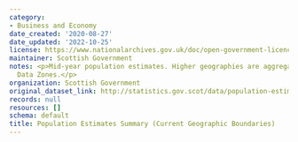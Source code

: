 ```yaml
---
category:
- Business and Economy
date_created: '2020-08-27'
date_updated: '2022-10-25'
license: https://www.nationalarchives.gov.uk/doc/open-government-licence/version/3/
maintainer: Scottish Government
notes: <p>Mid-year population estimates. Higher geographies are aggregated from 2011
  Data Zones.</p>
organization: Scottish Government
original_dataset_link: http://statistics.gov.scot/data/population-estimates-2011-datazone-linked-dataset
records: null
resources: []
schema: default
title: Population Estimates Summary (Current Geographic Boundaries)
---
```

